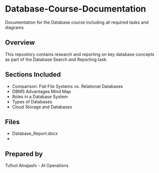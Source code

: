 # Database-Course-Documentation
Documentation for the Database course including all required tasks and diagrams

## Overview
This repository contains research and reporting on key database concepts as part of the Database Search and Reporting task.

## Sections Included
- Comparison: Flat File Systems vs. Relational Databases
- DBMS Advantages Mind Map
- Roles in a Database System
- Types of Databases
- Cloud Storage and Databases

## Files
- Database_Report.docx
- 

## Prepared by
Tufool Alnajashi - AI Operations
